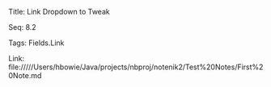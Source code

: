 Title:  Link Dropdown to Tweak

Seq:    8.2

Tags:   Fields.Link

Link:   file://///Users/hbowie/Java/projects/nbproj/notenik2/Test%20Notes/First%20Note.md

